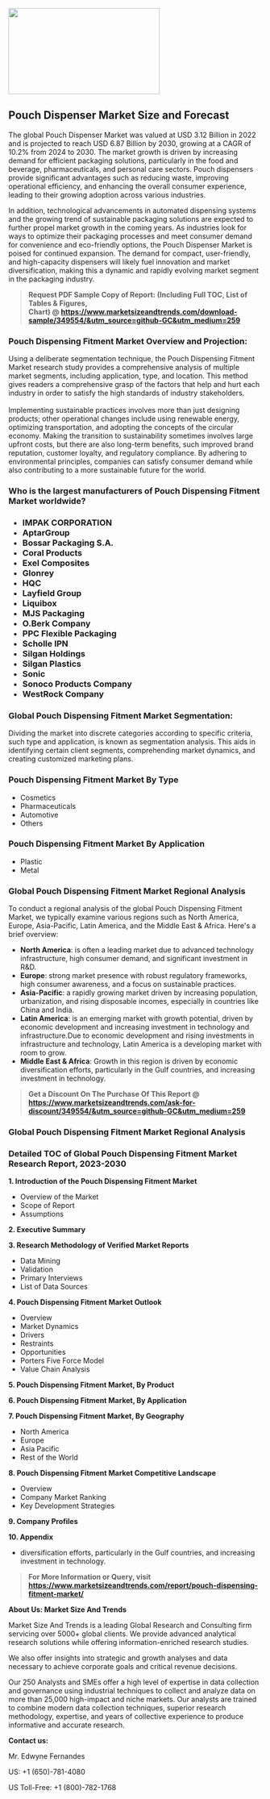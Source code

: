 <p><img class="alignnone size-medium wp-image-20088" src="https://ffe5etoiles.com/wp-content/uploads/2024/12/MST1-300x171.png" alt="" width="300" height="171" /></p><h2>Pouch Dispenser Market Size and Forecast</h2><p>The global Pouch Dispenser Market was valued at USD 3.12 Billion in 2022 and is projected to reach USD 6.87 Billion by 2030, growing at a CAGR of 10.2% from 2024 to 2030. The market growth is driven by increasing demand for efficient packaging solutions, particularly in the food and beverage, pharmaceuticals, and personal care sectors. Pouch dispensers provide significant advantages such as reducing waste, improving operational efficiency, and enhancing the overall consumer experience, leading to their growing adoption across various industries.</p><p>In addition, technological advancements in automated dispensing systems and the growing trend of sustainable packaging solutions are expected to further propel market growth in the coming years. As industries look for ways to optimize their packaging processes and meet consumer demand for convenience and eco-friendly options, the Pouch Dispenser Market is poised for continued expansion. The demand for compact, user-friendly, and high-capacity dispensers will likely fuel innovation and market diversification, making this a dynamic and rapidly evolving market segment in the packaging industry.</p></p><blockquote id="" class=""><strong>Request PDF Sample Copy of Report: (Including Full TOC, List of Tables &amp; Figures, Chart)&nbsp;@&nbsp;<strong><a href="https://www.marketsizeandtrends.com/download-sample/349554/&utm_source=github-GC&utm_medium=259" target="_blank">https://www.marketsizeandtrends.com/download-sample/349554/&utm_source=github-GC&utm_medium=259</a></strong></strong></blockquote><h3 id="" class="">Pouch Dispensing Fitment Market&nbsp;Overview and Projection:</h3><p id="" class="">Using a deliberate segmentation technique, the Pouch Dispensing Fitment Market research study provides a comprehensive analysis of multiple market segments, including application, type, and location. This method gives readers a comprehensive grasp of the factors that help and hurt each industry in order to satisfy the high standards of industry stakeholders. <br /> <br />Implementing sustainable practices involves more than just designing products; other operational changes include using renewable energy, optimizing transportation, and adopting the concepts of the circular economy. Making the transition to sustainability sometimes involves large upfront costs, but there are also long-term benefits, such improved brand reputation, customer loyalty, and regulatory compliance. By adhering to environmental principles, companies can satisfy consumer demand while also contributing to a more sustainable future for the world.</p><h3 id="" class="">Who is the largest manufacturers of&nbsp;Pouch Dispensing Fitment Market worldwide?</h3><h3 class=""><p><ul><li>IMPAK CORPORATION </li><li> AptarGroup </li><li> Bossar Packaging S.A. </li><li> Coral Products </li><li> Exel Composites </li><li> Glonrey </li><li> HQC </li><li> Layfield Group </li><li> Liquibox </li><li> MJS Packaging </li><li> O.Berk Company </li><li> PPC Flexible Packaging </li><li> Scholle IPN </li><li> Silgan Holdings </li><li> Silgan Plastics </li><li> Sonic </li><li> Sonoco Products Company </li><li> WestRock Company</li></ul></p></h3><h3 id="" class="">Global&nbsp;Pouch Dispensing Fitment Market Segmentation:</h3><p id="" class="">Dividing the market into discrete categories according to specific criteria, such type and application, is known as segmentation analysis. This aids in identifying certain client segments, comprehending market dynamics, and creating customized marketing plans.</p><h3 id="" class="">Pouch Dispensing Fitment Market&nbsp;By Type</h3><p><p><ul><li>Cosmetics</li><li> Pharmaceuticals</li><li> Automotive</li><li> Others</p></li></ul></p></p><h3 id="" class="">Pouch Dispensing Fitment Market&nbsp;By Application</h3><p class=""><p><ul><li>Plastic</li><li> Metal</li></ul></p></p><h3 id="" class="">Global Pouch Dispensing Fitment Market Regional Analysis</h3><p id="" class="">To conduct a regional analysis of the global Pouch Dispensing Fitment Market, we typically examine various regions such as North America, Europe, Asia-Pacific, Latin America, and the Middle East &amp; Africa. Here's a brief overview:</p><ul><li><strong>North America</strong>: is often a leading market due to advanced technology infrastructure, high consumer demand, and significant investment in R&amp;D.</li><li><strong>Europe</strong>: strong market presence with robust regulatory frameworks, high consumer awareness, and a focus on sustainable practices.</li><li><strong>Asia-Pacific</strong>: a rapidly growing market driven by increasing population, urbanization, and rising disposable incomes, especially in countries like China and India.</li><li><strong>Latin America</strong>: is an emerging market with growth potential, driven by economic development and increasing investment in technology and infrastructure.Due to economic development and rising investments in infrastructure and technology, Latin America is a developing market with room to grow.</li><li><strong>Middle East &amp; Africa</strong>: Growth in this region is driven by economic diversification efforts, particularly in the Gulf countries, and increasing investment in technology.</li></ul><blockquote id="" class=""><strong>Get a Discount On The Purchase Of This Report @ <strong><a href="https://www.marketsizeandtrends.com/ask-for-discount/349554/&utm_source=github-GC&utm_medium=259" target="_blank">https://www.marketsizeandtrends.com/ask-for-discount/349554/&utm_source=github-GC&utm_medium=259</a></strong></strong></blockquote><h3 id="" class="">Global Pouch Dispensing Fitment Market Regional Analysis</h3><h3 id="" class="">Detailed TOC of Global Pouch Dispensing Fitment Market Research Report, 2023-2030</h3><p id="" class=""><strong>1. Introduction of the Pouch Dispensing Fitment Market</strong></p><ul><li>Overview of the Market</li><li>Scope of Report</li><li>Assumptions</li></ul><p id="" class=""><strong>2. Executive Summary</strong></p><p id="" class=""><strong>3. Research Methodology of Verified Market Reports</strong></p><ul><li>Data Mining</li><li>Validation</li><li>Primary Interviews</li><li>List of Data Sources</li></ul><p id="" class=""><strong>4. Pouch Dispensing Fitment Market Outlook</strong></p><ul><li>Overview</li><li>Market Dynamics</li><li>Drivers</li><li>Restraints</li><li>Opportunities</li><li>Porters Five Force Model</li><li>Value Chain Analysis</li></ul><p id="" class=""><strong>5. Pouch Dispensing Fitment Market, By Product</strong></p><p id="" class=""><strong>6. Pouch Dispensing Fitment Market, By Application</strong></p><p id="" class=""><strong>7. Pouch Dispensing Fitment Market, By Geography</strong></p><ul><li>North America</li><li>Europe</li><li>Asia Pacific</li><li>Rest of the World</li></ul><p id="" class=""><strong>8. Pouch Dispensing Fitment Market Competitive Landscape</strong></p><ul><li>Overview</li><li>Company Market Ranking</li><li>Key Development Strategies</li></ul><p id="" class=""><strong>9. Company Profiles</strong></p><p id="" class=""><strong>10. Appendix</strong></p><ul><li>diversification efforts, particularly in the Gulf countries, and increasing investment in technology.</li></ul><blockquote id="" class=""><strong>For More Information or Query, visit <strong><strong><a href="https://www.marketsizeandtrends.com/report/pouch-dispensing-fitment-market/" target="_blank">https://www.marketsizeandtrends.com/report/pouch-dispensing-fitment-market/</a></strong></strong></strong></blockquote><p id="" class=""><strong>About Us: Market Size And Trends</strong></p><p id="" class="">Market Size And Trends is a leading Global Research and Consulting firm servicing over 5000+ global clients. We provide advanced analytical research solutions while offering information-enriched research studies.</p><p id="" class="">We also offer insights into strategic and growth analyses and data necessary to achieve corporate goals and critical revenue decisions.</p><p id="" class="">Our 250 Analysts and SMEs offer a high level of expertise in data collection and governance using industrial techniques to collect and analyze data on more than 25,000 high-impact and niche markets. Our analysts are trained to combine modern data collection techniques, superior research methodology, expertise, and years of collective experience to produce informative and accurate research.</p><p id="" class=""><strong>Contact us:</strong></p><p id="" class="">Mr. Edwyne Fernandes</p><p id="" class="">US: +1 (650)-781-4080</p><p id="" class="">US Toll-Free: +1 (800)-782-1768</p>

